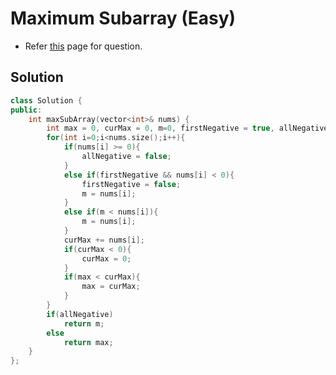 # Maximum Subarray (Easy)
*  Refer [this](https://leetcode.com/problems/maximum-subarray/) page for question. 

## Solution
```c++
class Solution {
public:
    int maxSubArray(vector<int>& nums) {
        int max = 0, curMax = 0, m=0, firstNegative = true, allNegative = true;
        for(int i=0;i<nums.size();i++){
            if(nums[i] >= 0){
                allNegative = false;
            }
            else if(firstNegative && nums[i] < 0){
                firstNegative = false;
                m = nums[i];
            }
            else if(m < nums[i]){
                m = nums[i];
            }
            curMax += nums[i];
            if(curMax < 0){
                curMax = 0;
            }
            if(max < curMax){
                max = curMax;
            }
        }
        if(allNegative)
            return m;
        else
            return max;
    }
};
```

